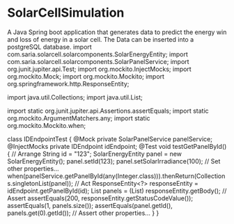 # SolarCellSimulation
A Java Spring boot application that generates data to predict the energy win and loss of energy in a solar cell. The Data can be inserted into a postgreSQL database.
import com.saria.solarcell.solarcomponents.SolarEnergyEntity;
import com.saria.solarcell.solarcomponents.SolarPanelService;
import org.junit.jupiter.api.Test;
import org.mockito.InjectMocks;
import org.mockito.Mock;
import org.mockito.Mockito;
import org.springframework.http.ResponseEntity;

import java.util.Collections;
import java.util.List;

import static org.junit.jupiter.api.Assertions.assertEquals;
import static org.mockito.ArgumentMatchers.any;
import static org.mockito.Mockito.when;

class IDEndpointTest {
    @Mock
    private SolarPanelService panelService;
    @InjectMocks
    private IDEndpoint idEndpoint;
    @Test
    void testGetPanelById() {
        // Arrange
        String id = "123";
        SolarEnergyEntity panel = new SolarEnergyEntity();
        panel.setId(123);
        panel.setSolarIrradiance(100);
        // Set other properties...
        when(panelService.getPanelById(any(Integer.class))).thenReturn(Collections.singletonList(panel));
        // Act
        ResponseEntity<?> responseEntity = idEndpoint.getPanelById(id);
        List<SolarEnergyEntity> panels = (List<SolarEnergyEntity>) responseEntity.getBody();
        // Assert
        assertEquals(200, responseEntity.getStatusCodeValue());
        assertEquals(1, panels.size());
        assertEquals(panel.getId(), panels.get(0).getId());
        // Assert other properties...
    }
}
